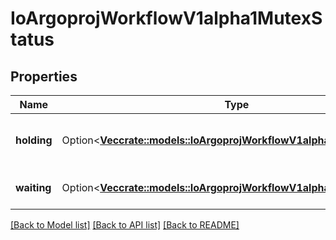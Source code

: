# IoArgoprojWorkflowV1alpha1MutexStatus

## Properties

Name | Type | Description | Notes
------------ | ------------- | ------------- | -------------
**holding** | Option<[**Vec<crate::models::IoArgoprojWorkflowV1alpha1MutexHolding>**](io.argoproj.workflow.v1alpha1.MutexHolding.md)> | Holding is a list of mutexes and their respective objects that are held by mutex lock for this io.argoproj.workflow.v1alpha1. | [optional]
**waiting** | Option<[**Vec<crate::models::IoArgoprojWorkflowV1alpha1MutexHolding>**](io.argoproj.workflow.v1alpha1.MutexHolding.md)> | Waiting is a list of mutexes and their respective objects this workflow is waiting for. | [optional]

[[Back to Model list]](../README.md#documentation-for-models) [[Back to API list]](../README.md#documentation-for-api-endpoints) [[Back to README]](../README.md)


